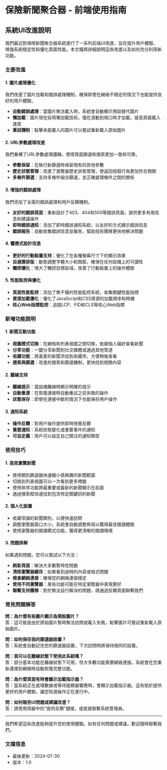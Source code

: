 # 保險新聞聚合器 - 前端使用指南

## 系統UI改進說明

我們最近對保險新聞聚合器系統進行了一系列前端UI改進，旨在提升用戶體驗、增強系統穩定性和優化頁面性能。本文檔將詳細說明這些改進以及如何充分利用新功能。

### 主要改進

#### 1. 圖片處理優化

我們改進了圖片加載和錯誤處理機制，確保即使在網絡不穩定的情況下也能提供良好的用戶體驗。

- **自動錯誤處理**：當圖片無法載入時，系統會自動顯示預設替代圖片
- **懶加載**：圖片現在採用懶加載技術，僅在滾動到視口時才加載，提高頁面載入速度
- **重試機制**：點擊未能載入的圖片可以嘗試重新載入原始圖片

#### 2. URL參數處理改進

我們重構了URL參數處理邏輯，使得頁面篩選和搜索更加一致和可靠。

- **參數保留**：在執行新篩選時保留現有的其他參數
- **歷史狀態管理**：改進了瀏覽器歷史狀態管理，使返回按鈕行為更加符合預期
- **多條件篩選**：支持多條件組合篩選，並正確處理條件之間的關係

#### 3. 增強的錯誤處理

我們添加了全面的錯誤處理和用戶反饋機制。

- **友好的錯誤頁面**：重新設計了403、404和500等錯誤頁面，提供更多有用信息和建議操作
- **即時錯誤通知**：添加了即時錯誤通知系統，以友好的方式顯示錯誤信息
- **錯誤報告**：自動收集錯誤信息並報告，幫助技術團隊更快地解決問題

#### 4. 響應式設計改進

- **更好的行動裝置支持**：優化了在各種螢幕尺寸下的顯示效果
- **自適應排版**：動態調整字體大小和間距，確保在任何設備上的可讀性
- **觸控優化**：增大了觸控目標區域，改善了行動裝置上的操作體驗

#### 5. 性能監控與優化

- **頁面性能監控**：添加了無干擾的性能監控系統，收集關鍵性能指標
- **資源加載優化**：優化了JavaScript和CSS資源的加載順序和時機
- **核心Web指標監控**：追蹤LCP、FID和CLS等核心Web指標

### 新增功能說明

#### 1. 新聞互動功能

- **視圖模式切換**：在網格和列表視圖之間切換，依據個人偏好查看新聞
- **分享功能**：一鍵分享新聞到社交媒體或通過其他管道
- **收藏功能**：將喜愛的新聞添加到收藏夾，方便稍後查看
- **搜索與篩選**：改進的搜索和篩選機制，更快找到相關內容

#### 2. 離線支持

- **離線提示**：當設備離線時顯示明確的提示
- **自動重連**：在恢復連接時自動重試之前失敗的操作
- **狀態保存**：即使在連接中斷的情況下也能保存用戶操作

#### 3. 通知系統

- **操作反饋**：對用戶操作提供即時視覺反饋
- **重要通知**：系統狀態變化或重要事件的通知
- **可自定義**：用戶可以設定自己關注的通知類型

### 使用技巧

#### 1. 高效瀏覽新聞

- 使用類別篩選器快速縮小感興趣的新聞範圍
- 切換到列表視圖可以一次看到更多標題
- 使用排序功能將最重要或最新的新聞顯示在前面
- 通過搜索框快速找到包含特定關鍵詞的新聞

#### 2. 個人化設置

- 收藏常讀的新聞類別，以便快速訪問
- 調整瀏覽器窗口大小，系統會自動調整佈局以獲得最佳閱讀體驗
- 使用瀏覽器的閱讀模式功能，獲得更清晰的閱讀環境

#### 3. 問題排解

如果遇到問題，您可以嘗試以下方法：

- **刷新頁面**：解決大多數暫時性問題
- **清除瀏覽器緩存**：如果看到過時的內容或格式問題
- **檢查網絡連接**：確保您的網絡連接穩定
- **使用不同瀏覽器**：某些功能可能在特定瀏覽器中表現更好
- **聯繫支持團隊**：對於無法自行解決的問題，請通過反饋頁面聯繫我們

### 常見問題解答

**問：為什麼有些圖片顯示為預設圖片？**  
答：這可能是由於原始圖片暫時無法訪問或載入失敗。點擊圖片可嘗試重新載入原始圖片。

**問：如何保存我的篩選器設置？**  
答：系統會自動記住您的篩選器設置，下次訪問時將保持相同的設置。

**問：我可以在離線狀態下使用此系統嗎？**  
答：部分基本功能在離線狀態下可用，但大多數功能需要網絡連接。系統會在您重新連接到網絡時自動恢復完整功能。

**問：為什麼頁面有時會顯示加載指示器？**  
答：當系統正在處理數據或等待服務器響應時，會顯示加載指示器。這有助於提供更好的用戶體驗，讓您知道操作正在進行中。

**問：如何報告UI問題或建議改進？**  
答：請使用頁腳中的"提供反饋"鏈接，或直接聯繫系統管理員。

---

我們希望這些改進能夠提升您的使用體驗。如有任何問題或建議，歡迎隨時聯繫我們。

### 文檔信息

- 最後更新：2024-07-30
- 版本：1.0
